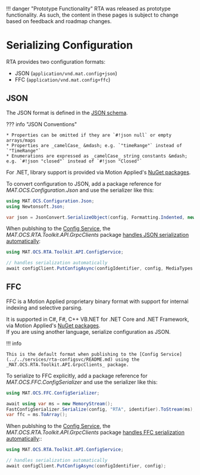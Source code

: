 
!!! danger "Prototype Functionality"
    RTA was released as prototype functionality. As such, the content in these pages is subject to change based on feedback and roadmap changes.
# Serializing Configuration

RTA provides two configuration formats:

* JSON (`application/vnd.mat.config+json`)
* FFC (`application/vnd.mat.config+ffc`)

## JSON

The JSON format is defined in the [JSON schema](../../api/config.schema.json).

??? info "JSON Conventions"

    * Properties can be omitted if they are `#!json null` or empty arrays/maps
    * Properties are _camelCase_ &mdash; e.g. `"timeRange"` instead of `"TimeRange"`
    * Enumerations are expressed as _camelCase_ string constants &mdash; e.g. `#!json "closed"` instead of `#!json "Closed"`

For .NET, library support is provided via Motion Applied's [NuGet packages](../../downloads.md#nuget-binaries).

To convert configuration to JSON, add a package reference for _MAT.OCS.Configuration.Json_ and use the serializer like this:

```c#
using MAT.OCS.Configuration.Json;
using Newtonsoft.Json;

var json = JsonConvert.SerializeObject(config, Formatting.Indented, new ConfigurationJsonConverter());
```

When publshing to the [Config Service](../../services/rta-configsvc/grpc.md), the _MAT.OCS.RTA.Toolkit.API.GrpcClients_ package [handles JSON serialization automatically](publishing.md):

```c#
using MAT.OCS.RTA.Toolkit.API.ConfigService;

// handles serialization automatically
await configClient.PutConfigAsync(configIdentifier, config, MediaTypes.JsonConfig);
```

## FFC

FFC is a Motion Applied proprietary binary format with support for internal indexing and selective parsing.

It is supported in C#, F#, C++ VB.NET for .NET Core and .NET Framework, via Motion Applied's [NuGet packages](../../downloads.md#nuget-binaries).  
If you are using another language, serialize configuration as JSON.

!!! info

    This is the default format when publishing to the [Config Service](../../services/rta-configsvc/README.md) using the _MAT.OCS.RTA.Toolkit.API.GrpcClients_ package.

To serialize to FFC explicitly, add a package reference for _MAT.OCS.FFC.ConfigSerializer_ and use the serializer like this:

```c#
using MAT.OCS.FFC.ConfigSerializer;

await using var ms = new MemoryStream();
FastConfigSerializer.Serialize(config, "RTA", identifier).ToStream(ms);
var ffc = ms.ToArray();
```

When publshing to the [Config Service](../../services/rta-configsvc/grpc.md), the _MAT.OCS.RTA.Toolkit.API.GrpcClients_ package [handles FFC serialization automatically](publishing.md)::

```c#
using MAT.OCS.RTA.Toolkit.API.ConfigService;

// handles serialization automatically
await configClient.PutConfigAsync(configIdentifier, config);
```
